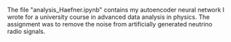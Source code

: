 The file "analysis_Haefner.ipynb" contains my autoencoder neural network I wrote for a university course in advanced data analysis in physics.
The assignment was to remove the noise from artificially generated neutrino radio signals.
